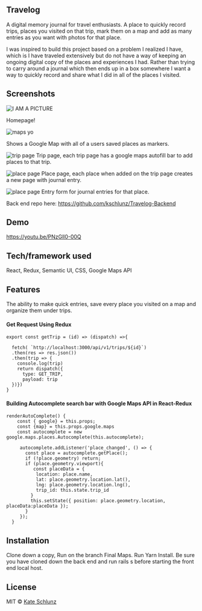 ## Travelog
A digital memory journal for travel enthusiasts. A place to quickly record trips, places you visited on that trip, mark them on a map and add as many entries as you want with photos for that place.

I was inspired to build this project based on a problem I realized I have, which is I have traveled extensively but do not have a way of keeping an ongoing digital copy of the places and experiences I had. Rather than trying to carry around a journal which then ends up in a box somewhere I want a way to quickly record and share what I did in all of the places I visited.

## Screenshots

![I AM A PICTURE](https://i.imgur.com/lr6ZkW2.png)

Homepage!

![maps yo](https://i.imgur.com/IYHJGvD.png)

Shows a Google Map with all of a users saved places as markers.

![trip page](https://i.imgur.com/2QuYebf.png)
Trip page, each trip page has a google maps autofill bar to add places to that trip. 

![place page](https://i.imgur.com/vOKqUBN.png)
Place page, each place when added on the trip page creates a new page with journal entry. 

![place page](https://i.imgur.com/TsOj0RY.png)
Entry form for journal entries for that place. 

Back end repo here: https://github.com/kschlunz/Travelog-Backend

## Demo
https://youtu.be/PNzGll0-00Q

## Tech/framework used
React, Redux, Semantic UI, CSS, Google Maps API


## Features
The ability to make quick entries, save every place you visited on a map and organize them under trips. 

#### Get Request Using Redux 
````
export const getTrip = (id) => (dispatch) =>{

  fetch( `http://localhost:3000/api/v1/trips/${id}`)
  .then(res => res.json())
  .then(trip => {
    console.log(trip)
    return dispatch({
      type: GET_TRIP,
      payload: trip
  })})
}
````

#### Building Autocomplete search bar with Google Maps API in React-Redux
````
renderAutoComplete() {
    const { google} = this.props;
    const {map} = this.props.google.maps
    const autocomplete = new google.maps.places.Autocomplete(this.autocomplete);

     autocomplete.addListener('place_changed', () => {
       const place = autocomplete.getPlace();
       if (!place.geometry) return;
       if (place.geometry.viewport){
          const placeData = {
           location: place.name,
           lat: place.geometry.location.lat(),
           lng: place.geometry.location.lng(),
           trip_id: this.state.trip_id
         }
         this.setState({ position: place.geometry.location, placeData:placeData });
       }
     });
  }
  ````


## Installation
Clone down a copy, Run on the branch Final Maps. Run Yarn Install. Be sure you have cloned down the back end and run rails s before starting the front end local host.






## License


MIT © [Kate Schlunz]()
